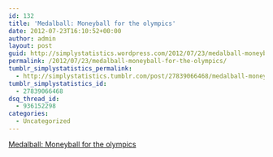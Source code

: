 ```yaml
---
id: 132
title: 'Medalball: Moneyball for the olympics'
date: 2012-07-23T16:10:52+00:00
author: admin
layout: post
guid: http://simplystatistics.wordpress.com/2012/07/23/medalball-moneyball-for-the-olympics
permalink: /2012/07/23/medalball-moneyball-for-the-olympics/
tumblr_simplystatistics_permalink:
  - http://simplystatistics.tumblr.com/post/27839066468/medalball-moneyball-for-the-olympics
tumblr_simplystatistics_id:
  - 27839066468
dsq_thread_id:
  - 936152298
categories:
  - Uncategorized
---
```

[Medalball: Moneyball for the olympics](http://www.nytimes.com/2012/07/22/sports/olympics/how-much-for-an-olympic-medal.html?_r=1&ref=magazine)